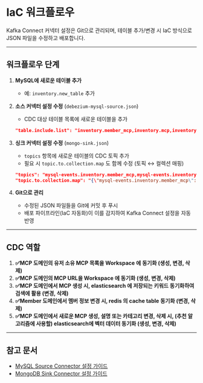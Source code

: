 # IaC 워크플로우

Kafka Connect 커넥터 설정은 Git으로 관리되며, 테이블 추가/변경 시 IaC 방식으로 JSON 파일을 수정하고 배포합니다.

---

## 워크플로우 단계

1. **MySQL에 새로운 테이블 추가**
   - 예: `inventory.new_table` 추가
2. **소스 커넥터 설정 수정** (`debezium-mysql-source.json`)
   - CDC 대상 테이블 목록에 새로운 테이블을 추가

    ```json
    "table.include.list": "inventory.member_mcp,inventory.mcp,inventory.new_table"
    
    ```

3. **싱크 커넥터 설정 수정** (`mongo-sink.json`)
   - `topics` 항목에 새로운 테이블의 CDC 토픽 추가
   - 필요 시 `topic.to.collection.map` 도 함께 수정 (토픽 ↔ 컬렉션 매핑)

    ```json
    "topics": "mysql-events.inventory.member_mcp,mysql-events.inventory.mcp,mysql-events.inventory.new_table",
    "topic.to.collection.map": "{\"mysql-events.inventory.member_mcp\":\"member_mcp\", \"mysql-events.inventory.mcp\":\"mcp\", \"mysql-events.inventory.new_table\":\"new_table\"}"
    
    ```

4. **Git으로 관리**
   - 수정된 JSON 파일들을 Git에 커밋 후 푸시
   - 배포 파이프라인(IaC 자동화)이 이를 감지하여 Kafka Connect 설정을 자동 반영

---

## CDC 역할

1. **✅MCP 도메인의 유저 소유 MCP 목록을 Workspace 에 동기화 (생성, 변경, 삭제)**
2. **✅MCP 도메인의 MCP URL을 Workspace 에 동기화 (생성, 변경, 삭제)**
3. **✅MCP 도메인에서 MCP 생성 시, elasticsearch 에 저장되는 키워드 동기화하여 검색에 활용 (변경, 삭제)**
4. **✅Member 도메인에서 멤버 정보 변경 시, redis 의 cache table 동기화 (변경, 삭제)**
5. **✅MCP 도메인에서 새로운 MCP 생성, 설명 또는 카테고리 변경, 삭제 시, (추천 알고리즘에 사용할) elasticsearch에 벡터 데이터 동기화 (생성, 변경, 삭제)**

---

## 참고 문서
- [MySQL Source Connector 설정 가이드](./docs/MySQL%20Source%20Connector%20설정%20가이드.md)
- [MongoDB Sink Connector 설정 가이드](./docs/MongoDB%20Sink%20Connector%20설정%20가이드.md)

